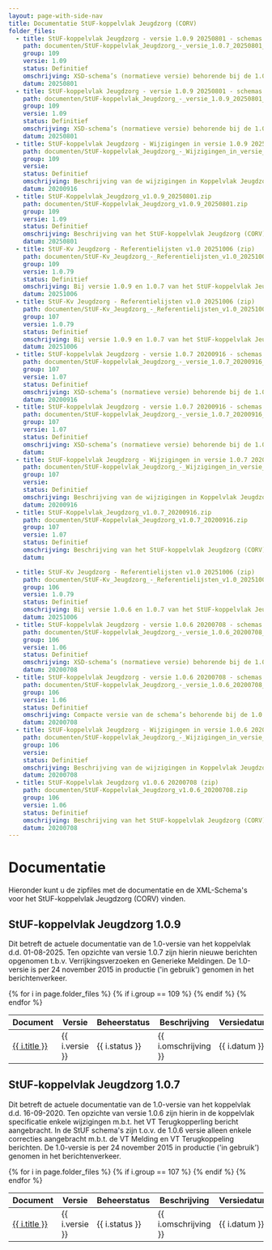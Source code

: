 ```yaml
---
layout: page-with-side-nav
title: Documentatie StUF-koppelvlak Jeugdzorg (CORV)
folder_files:
  - title: StUF-koppelvlak Jeugdzorg - versie 1.0.9 20250801 - schemas (normatieve versie) (zip)
    path: documenten/StUF-koppelvlak_Jeugdzorg_-_versie_1.0.7_20250801_-_schemas_(normatieve_versie).zip
    group: 109
    versie: 1.09
    status: Definitief
    omschrijving: XSD-schema’s (normatieve versie) behorende bij de 1.0.9-versie van het StUF-koppelvlak Jeugdzorg.
    datum: 20250801
  - title: StUF-koppelvlak Jeugdzorg - versie 1.0.9 20250801 - schemas (resolved) (zip)
    path: documenten/StUF-koppelvlak_Jeugdzorg_-_versie_1.0.9_20250801_-_schemas_(resolved).zip
    group: 109
    versie: 1.09
    status: Definitief
    omschrijving: XSD-schema’s (normatieve versie) behorende bij de 1.0.9-versie van het StUF-koppelvlak Jeugdzorg.
    datum: 20250801
  - title: StUF-koppelvlak Jeugdzorg - Wijzigingen in versie 1.0.9 20250801.xls (zip)
    path: documenten/StUF-koppelvlak_Jeugdzorg_-_Wijzigingen_in_versie_1.0.9_20250801.zip
    group: 109
    versie: 
    status: Definitief
    omschrijving: Beschrijving van de wijzigingen in Koppelvlak Jeugdzorg versie 1.0.9 t.o.v. versie 1.0.7.
    datum: 20200916
  - title: StUF-Koppelvlak_Jeugdzorg_v1.0.9_20250801.zip
    path: documenten/StUF-Koppelvlak_Jeugdzorg_v1.0.9_20250801.zip
    group: 109
    versie: 1.09
    status: Definitief
    omschrijving: Beschrijving van het StUF-koppelvlak Jeugdzorg (CORV) versie 1.0.9 in twee varianten, de officiële versie en een exemplaar met gemarkeerde wijzigingen t.o.v. versie 1.0.7.
    datum: 20250801
  - title: StUF-Kv Jeugdzorg - Referentielijsten v1.0 20251006 (zip)
    path: documenten/StUF-Kv_Jeugdzorg_-_Referentielijsten_v1.0_20251006.zip
    group: 109
    versie: 1.0.79
    status: Definitief
    omschrijving: Bij versie 1.0.9 en 1.0.7 van het StUF-koppelvlak Jeugdzorg behorende referentielijstwaarden met waarden van jeugdzorgrollen en instanties per 1-11-2025. De uiterste verwerkingsdatum van wijzigingen voor de november-release 2025 is 24 oktober 2025.
    datum: 20251006
  - title: StUF-Kv Jeugdzorg - Referentielijsten v1.0 20251006 (zip)
    path: documenten/StUF-Kv_Jeugdzorg_-_Referentielijsten_v1.0_20251006.zip
    group: 107
    versie: 1.0.79
    status: Definitief
    omschrijving: Bij versie 1.0.9 en 1.0.7 van het StUF-koppelvlak Jeugdzorg behorende referentielijstwaarden met waarden van jeugdzorgrollen en instanties per 1-11-2025. De uiterste verwerkingsdatum van wijzigingen voor de november-release 2025 is 24 oktober 2025.
    datum: 20251006
  - title: StUF-koppelvlak Jeugdzorg - versie 1.0.7 20200916 - schemas (normatieve versie) (zip)
    path: documenten/StUF-koppelvlak_Jeugdzorg_-_versie_1.0.7_20200916_-_schemas_(normatieve_versie).zip
    group: 107
    versie: 1.07
    status: Definitief
    omschrijving: XSD-schema’s (normatieve versie) behorende bij de 1.0.7-versie van het StUF-koppelvlak Jeugdzorg.
    datum: 20200916
  - title: StUF-koppelvlak Jeugdzorg - versie 1.0.7 20200916 - schemas (resolved) (zip)
    path: documenten/StUF-koppelvlak_Jeugdzorg_-_versie_1.0.7_20200916_-_schemas_(resolved).zip
    group: 107
    versie: 1.07
    status: Definitief
    omschrijving: XSD-schema’s (normatieve versie) behorende bij de 1.0.7-versie van het StUF-koppelvlak Jeugdzorg.
    datum: 
  - title: StUF-koppelvlak Jeugdzorg - Wijzigingen in versie 1.0.7 20200916.xls (zip)
    path: documenten/StUF-koppelvlak_Jeugdzorg_-_Wijzigingen_in_versie_1.0.7_20200916.zip
    group: 107
    versie: 
    status: Definitief
    omschrijving: Beschrijving van de wijzigingen in Koppelvlak Jeugdzorg versie 1.0.7 t.o.v. versie 1.0.6.
    datum: 20200916
  - title: StUF-Koppelvlak_Jeugdzorg_v1.0.7_20200916.zip
    path: documenten/StUF-Koppelvlak_Jeugdzorg_v1.0.7_20200916.zip
    group: 107
    versie: 1.07
    status: Definitief
    omschrijving: Beschrijving van het StUF-koppelvlak Jeugdzorg (CORV) versie 1.0.7 in twee varianten, de officiële versie en een exemplaar met gemarkeerde wijzigingen t.o.v. versie 1.0.6.
    datum: 

  - title: StUF-Kv Jeugdzorg - Referentielijsten v1.0 20251006 (zip)
    path: documenten/StUF-Kv_Jeugdzorg_-_Referentielijsten_v1.0_20251006.zip
    group: 106
    versie: 1.0.79
    status: Definitief
    omschrijving: Bij versie 1.0.6 en 1.0.7 van het StUF-koppelvlak Jeugdzorg behorende referentielijstwaarden met waarden van jeugdzorgrollen en instanties per 1-11-2025. De uiterste verwerkingsdatum van wijzigingen voor de november-release 2025 is 24 oktober 2025.
    datum: 20251006
  - title: StUF-koppelvlak Jeugdzorg - versie 1.0.6 20200708 - schemas (normatieve versie) (zip)
    path: documenten/StUF-koppelvlak_Jeugdzorg_-_versie_1.0.6_20200708_-_schemas_(normatieve_versie).zip
    group: 106
    versie: 1.06
    status: Definitief
    omschrijving: XSD-schema’s (normatieve versie) behorende bij de 1.0.6-versie van het StUF-koppelvlak Jeugdzorg.
    datum: 20200708
  - title: StUF-koppelvlak Jeugdzorg - versie 1.0.6 20200708 - schemas (resolved) (zip)
    path: documenten/StUF-koppelvlak_Jeugdzorg_-_versie_1.0.6_20200708_-_schemas_(resolved).zip
    group: 106
    versie: 1.06
    status: Definitief
    omschrijving: Compacte versie van de schema’s behorende bij de 1.0.6-versie van het StUF-koppelvlak Jeugdzorg. Hierin zijn de “restrictions” en alle ongebruikte XSD-definities (bijv. GML) verwijderd.
    datum: 20200708
  - title: StUF-koppelvlak Jeugdzorg - Wijzigingen in versie 1.0.6 20200708.xls (zip)
    path: documenten/StUF-koppelvlak_Jeugdzorg_-_Wijzigingen_in_versie_1.0.6_20200708.zip
    group: 106
    versie: 
    status: Definitief
    omschrijving: Beschrijving van de wijzigingen in Koppelvlak Jeugdzorg versie 1.0.6 t.o.v. versie 1.0.5.
    datum: 20200708
  - title: StUF-Koppelvlak Jeugdzorg v1.0.6 20200708 (zip)
    path: documenten/StUF-Koppelvlak_Jeugdzorg_v1.0.6_20200708.zip
    group: 106
    versie: 1.06
    status: Definitief
    omschrijving: Beschrijving van het StUF-koppelvlak Jeugdzorg (CORV) versie 1.0.6 in twee varianten, de officiële versie en een exemplaar met gemarkeerde wijzigingen t.o.v. versie 1.0.5.
    datum: 20200708
---
```

# Documentatie

Hieronder kunt u de zipfiles met de documentatie en de XML-Schema's voor
het StUF-koppelvlak Jeugdzorg (CORV) vinden.

## StUF-koppelvlak Jeugdzorg 1.0.9

Dit betreft de actuele documentatie van de 1.0-versie van het koppelvlak
d.d. 01-08-2025. Ten opzichte van versie 1.0.7 zijn hierin nieuwe berichten opgenomen t.b.v. Verrijkingsverzoeken en 
Generieke Meldingen. De 1.0-versie is per 24 november 2015 in productie ('in gebruik') genomen in het berichtenverkeer.

<table>
	<thead>
		<tr>
			<th>Document</th><th>Versie</th><th>Beheerstatus</th><th>Beschrijving</th><th>Versiedatum</th>
		</tr>
	</thead>
	<tbody>
		{% for i in page.folder_files %}
			{% if i.group == 109 %} 
				<tr>
					<td>
					  <a href="{{ i.path | base_url }}">
						{{ i.title }}
					  </a>
					</td>
					<td>{{ i.versie }}</td>
					<td>{{ i.status }}</td>
					<td>{{ i.omschrijving }}</td>
					<td>{{ i.datum }}</td>
				</tr>
			{% endif %} 
		{% endfor %}
	</tbody>
</table>

## StUF-koppelvlak Jeugdzorg 1.0.7

Dit betreft de actuele documentatie van de 1.0-versie van het koppelvlak
d.d. 16-09-2020. Ten opzichte van versie 1.0.6 zijn hierin in de
koppelvlak specificatie enkele wijzigingen m.b.t. het VT Terugkopperling
bericht aangebracht. In de StUF schema's zijn t.o.v. de 1.0.6 versie
alleen enkele correcties aangebracht m.b.t. de VT Melding en VT
Terugkoppeling berichten. De 1.0-versie is per 24 november 2015 in
productie ('in gebruik') genomen in het berichtenverkeer.

<table>
	<thead>
		<tr>
			<th>Document</th><th>Versie</th><th>Beheerstatus</th><th>Beschrijving</th><th>Versiedatum</th>
		</tr>
	</thead>
	<tbody>
		{% for i in page.folder_files %}
			{% if i.group == 107 %} 
				<tr>
					<td>
					  <a href="{{ i.path | base_url }}">
						{{ i.title }}
					  </a>
					</td>
					<td>{{ i.versie }}</td>
					<td>{{ i.status }}</td>
					<td>{{ i.omschrijving }}</td>
					<td>{{ i.datum }}</td>
				</tr>
			{% endif %} 
		{% endfor %}
	</tbody>
</table>

<!-- ## StUF-koppelvlak Jeugdzorg 1.0.6

Dit betreft de actuele documentatie van de 1.0-versie van het koppelvlak
d.d. 10-07-2020. Ten opzichte van versie 1.0.5 zijn hierin alleen in het
VT Terugkoppeling bericht enkele wijzigingen aangebracht. De 1.0-versie
is per 24 november 2015 in productie ('in gebruik') genomen in het
berichtenverkeer.

<table>
	<thead>
		<tr>
			<th>Document</th><th>Versie</th><th>Beheerstatus</th><th>Beschrijving</th><th>Versiedatum</th>
		</tr>
	</thead>
	<tbody>
		{% for i in page.folder_files %}
			{% if i.group == 106 %} 
				<tr>
					<td>
					  <a href="{{ i.path | base_url }}">
						{{ i.title }}
					  </a>
					</td>
					<td>{{ i.versie }}</td>
					<td>{{ i.status }}</td>
					<td>{{ i.omschrijving }}</td>
					<td>{{ i.datum }}</td>
				</tr>
			{% endif %} 
		{% endfor %}
	</tbody>
</table>
-->
